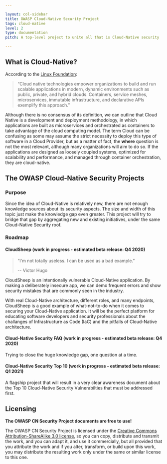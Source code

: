 ```yaml
---

layout: col-sidebar
title: OWASP Cloud-Native Security Project
tags: cloud-native
level: 2
type: documentation
pitch: A top-level project to unite all that is Cloud-Native security

---
```


## What is Cloud-Native?

According to the [Linux Foundation][linux]:
> “Cloud native technologies empower organizations to build and run scalable applications in modern, dynamic environments such as public, private, and hybrid clouds. Containers, service meshes, microservices, immutable infrastructure, and declarative APIs exemplify this approach.”

Although there is no consensus of its definition, we can outline that Cloud Native is a development and deployment methodology, in which applications are built as microservices and orchestrated as containers to take advantage of the cloud computing model. The term Cloud can be confusing as some may assume the strict necessity to deploy this type of software in a Cloud Provider, but as a matter of fact, the **where** question is not the most relevant, although many organizations will aim to do so.  If the applications are designed as loosely coupled systems, optimized for scalability and performance, and managed through container orchestration, they are cloud-native. 

[linux]: https://github.com/cncf/foundation/blob/master/charter.md#1-mission-of-the-cloud-native-computing-foundation

## The OWASP Cloud-Native Security Projects
### Purpose
Since the idea of Cloud-Native is relatively new, there are not enough knowledge sources about its security aspects. The size and width of this topic just make the knowledge gap even greater. This project will try to bridge that gap by aggregating new and existing initiatives, under the same Cloud-Native Security roof.
### Roadmap
#### CloudSheep (work in progress - estimated beta release: Q4 2020)
> “I'm not totally useless. I can be used as a bad example.”
>
> -- Victor Hugo

CloudSheep is an intentionally vulnerable Cloud-Native application. By making a deliberately insecure app, we can demo frequent errors and show security mistakes that are commonly seen in the industry.

With real Cloud-Native architecture, different roles, and many endpoints, CloudSheep is a good example of what-not-to-do when it comes to securing your Cloud-Native application. It will be the perfect platform for educating software developers and security professionals about the challanges of Infrastructure as Code (IaC) and the pitfalls of Cloud-Native architecture.
#### Cloud-Native Security FAQ (work in progress - estimated beta release: Q4 2020)
Trying to close the huge knowledge gap, one question at a time.
#### Cloud-Native Security Top 10 (work in progress - estimated beta release: Q1 2021)
A flagship project that will result in a very clear awareness document about the Top 10 Cloud-Native Security Vulnerabilties that must be addressed first.

## Licensing
**The OWASP CN Security Project documents are free to use!**

The OWASP CN Security Project is licensed under the [Creative Commons Attribution-ShareAlike 3.0 license][license], so you can copy, distribute and transmit the work, and you can adapt it, and use it commercially, but all provided that you attribute the work and if you alter, transform, or build upon this work, you may distribute the resulting work only under the same or similar license to this one.

[license]: https://creativecommons.org/licenses/by-sa/3.0/
